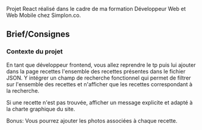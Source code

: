 Projet React réalisé dans le cadre de ma formation Développeur Web et Web Mobile chez Simplon.co.

## Brief/Consignes

### Contexte du projet

En tant que développeur frontend, vous allez reprendre le tp puis lui ajouter dans la page recettes l'ensemble des recettes présentes dans le fichier JSON. Y intégrer un champ de recherche fonctionnel qui permet de filtrer sur l'ensemble des recettes et n'afficher que les recettes correspondant à la recherche.

Si une recette n'est pas trouvée, afficher un message explicite et adapté à la charte graphique du site.

Bonus: Vous pourrez ajouter les photos associées à chaque recette.
